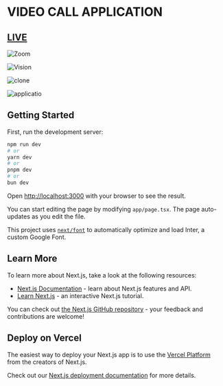# VIDEO CALL APPLICATION

## [LIVE](https://zoom-clone-alpha-eosin.vercel.app/)

![Zoom](https://i.postimg.cc/28q8zh3V/Screenshot-2024-04-08-132146.png)

![Vision](https://i.postimg.cc/hjkgv3Xv/Screenshot-2024-04-08-132906.png)

![clone](https://i.postimg.cc/3rp5x1Y4/Screenshot-2024-04-08-132819.png)

![applicatio](https://i.postimg.cc/d0c8RJgj/Screenshot-2024-04-08-132801.png)

## Getting Started

First, run the development server:

```bash
npm run dev
# or
yarn dev
# or
pnpm dev
# or
bun dev
```

Open [http://localhost:3000](http://localhost:3000) with your browser to see the result.

You can start editing the page by modifying `app/page.tsx`. The page auto-updates as you edit the file.

This project uses [`next/font`](https://nextjs.org/docs/basic-features/font-optimization) to automatically optimize and load Inter, a custom Google Font.

## Learn More

To learn more about Next.js, take a look at the following resources:

- [Next.js Documentation](https://nextjs.org/docs) - learn about Next.js features and API.
- [Learn Next.js](https://nextjs.org/learn) - an interactive Next.js tutorial.

You can check out [the Next.js GitHub repository](https://github.com/vercel/next.js/) - your feedback and contributions are welcome!

## Deploy on Vercel

The easiest way to deploy your Next.js app is to use the [Vercel Platform](https://vercel.com/new?utm_medium=default-template&filter=next.js&utm_source=create-next-app&utm_campaign=create-next-app-readme) from the creators of Next.js.

Check out our [Next.js deployment documentation](https://nextjs.org/docs/deployment) for more details.
